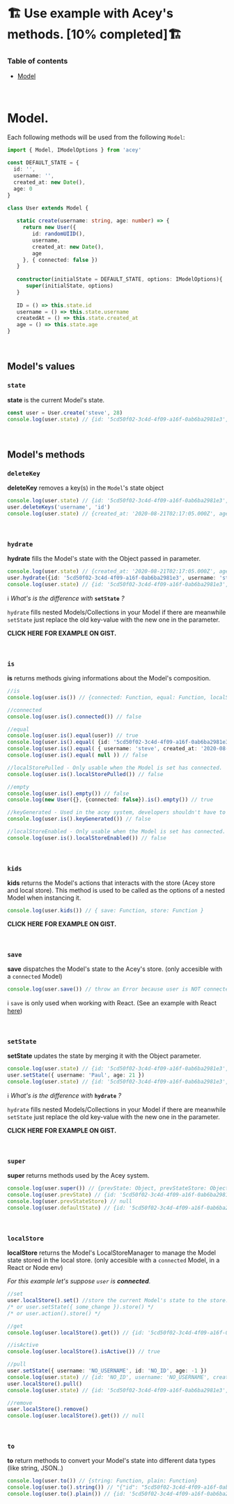 # 🏗️ Use example with Acey's methods. [10% completed]🏗️

### Table of contents
* [Model](#model)

<br />


# Model.

Each following methods will be used from the following `Model`:

```ts
import { Model, IModelOptions } from 'acey' 

const DEFAULT_STATE = {
  id: '',
  username: '',
  created_at: new Date(),
  age: 0
}

class User extends Model {
   
   static create(username: string, age: number) => {
     return new User({ 
        id: randomUIID(), 
        username, 
        created_at: new Date(),
        age
     }, { connected: false })
   }
   
   constructor(initialState = DEFAULT_STATE, options: IModelOptions){
      super(initialState, options)
   }
   
   ID = () => this.state.id
   username = () => this.state.username
   createdAt = () => this.state.created_at
   age = () => this.state.age
}
```

<br />

## Model's values

### `state`

**state** is the current Model's state.

```ts
const user = User.create('steve', 28)
console.log(user.state) // {id: '5cd50f02-3c4d-4f09-a16f-0ab6ba2981e3', username: 'steve', created_at: '2020-08-21T02:17:05.000Z', age: 28}
```

<br />

## Model's methods

### `deleteKey`

**deleteKey** removes a key(s) in the `Model`'s state object

```ts
console.log(user.state) // {id: '5cd50f02-3c4d-4f09-a16f-0ab6ba2981e3', username: 'steve', created_at: '2020-08-21T02:17:05.000Z', age: 28}
user.deleteKeys('username', 'id')
console.log(user.state) // {created_at: '2020-08-21T02:17:05.000Z', age: 28}
```

<br />

### `hydrate`

**hydrate** fills the Model's state with the Object passed in parameter.

```ts
console.log(user.state) // {created_at: '2020-08-21T02:17:05.000Z', age: 28}
user.hydrate({id: '5cd50f02-3c4d-4f09-a16f-0ab6ba2981e3', username: 'steve', created_at: '2020-08-21T02:17:05.000Z', age: 28})
console.log(user.state) // {id: '5cd50f02-3c4d-4f09-a16f-0ab6ba2981e3', username: 'steve', created_at: '2020-08-21T02:17:05.000Z', age: 28}
```

ℹ️ *What's is the difference with* **`setState`** *?*

`hydrate` fills nested Models/Collections in your Model if there are meanwhile `setState` just replace the old key-value with the new one in the parameter.

**CLICK HERE FOR EXAMPLE ON GIST.**

<br />

### `is`

**is** returns methods giving informations about the Model's composition.

```ts
//is
console.log(user.is()) // {connected: Function, equal: Function, localStorePulled: Function, empty: Function, localStorePulled: Function, keyGenerated: Function, localStoreEnabled: Function} 

//connected
console.log(user.is().connected()) // false

//equal
console.log(user.is().equal(user)) // true
console.log(user.is().equal( {id: '5cd50f02-3c4d-4f09-a16f-0ab6ba2981e3', username: 'steve', created_at: '2020-08-21T02:17:05.000Z', age: 28} )) // true
console.log(user.is().equal( { username: 'steve', created_at: '2020-08-21T02:17:05.000Z', age: 28} )) // false
console.log(user.is().equal( null )) // false

//localStorePulled - Only usable when the Model is set has connected.
console.log(user.is().localStorePulled()) // false

//empty
console.log(user.is().empty()) // false
console.log(new User({}, {connected: false}).is().empty()) // true

//keyGenerated - Used in the acey system, developers shouldn't have to use this function.
console.log(user.is().keyGenerated()) // false

//localStoreEnabled - Only usable when the Model is set has connected.
console.log(user.is().localStoreEnabled()) // false
```

<br />

### `kids`

**kids** returns the Model's actions that interacts with the store (Acey store and local store). This method is used to be called as the options of a nested Model when instancing it.

```ts
console.log(user.kids()) // { save: Function, store: Function } 
```

**CLICK HERE FOR EXAMPLE ON GIST.**

<br />

### `save`

**save** dispatches the Model's state to the Acey's store. (only accesible with a `connected` Model)

```ts
console.log(user.save()) // throw an Error because user is NOT connected
```

ℹ️ `save` is only used when working with React. (See an example with React [here](https://github.com/arysociety/acey#1-a-react-counter))

<br />


### `setState`

**setState** updates the state by merging it with the Object parameter.

```ts
console.log(user.state) // {id: '5cd50f02-3c4d-4f09-a16f-0ab6ba2981e3', username: 'steve', created_at: '2020-08-21T02:17:05.000Z', age: 28}
user.setState({ username: 'Paul', age: 21 })
console.log(user.state) // {id: '5cd50f02-3c4d-4f09-a16f-0ab6ba2981e3', username: 'paul', created_at: '2020-08-21T02:17:05.000Z', age: 21}
```

ℹ️ *What's is the difference with* **`hydrate`** *?*

`hydrate` fills nested Models/Collections in your Model if there are meanwhile `setState` just replace the old key-value with the new one in the parameter.

**CLICK HERE FOR EXAMPLE ON GIST.**

<br />

### `super`

**super** returns methods used by the Acey system.

```ts
console.log(user.super()) // {prevState: Object, prevStateStore: Object, defaultState: Object}
console.log(user.prevState) // {id: '5cd50f02-3c4d-4f09-a16f-0ab6ba2981e3', username: 'steve', created_at: '2020-08-21T02:17:05.000Z', age: 28}
console.log(user.prevStateStore) // null
console.log(user.defaultState) // {id: '5cd50f02-3c4d-4f09-a16f-0ab6ba2981e3', username: 'steve', created_at: '2020-08-21T02:17:05.000Z', age: 28}
```

<br />

### `localStore`

**localStore** returns the Model's LocalStoreManager to manage the Model state stored in the local store. (only accesible with a `connected` Model, in a React or Node env)

*For this example let's suppose `user` is **connected**.*

```ts
//set
user.localStore().set() //store the current Model's state to the store.
/* or user.setState({ some_change }).store() */
/* or user.action().store() */

//get
console.log(user.localStore().get()) // {id: '5cd50f02-3c4d-4f09-a16f-0ab6ba2981e3', username: 'steve', created_at: '2020-08-21T02:17:05.000Z', age: 28}

//isActive
console.log(user.localStore().isActive()) // true

//pull
user.setState({ username: 'NO_USERNAME', id: 'NO_ID', age: -1 })
console.log(user.state) // {id: 'NO_ID', username: 'NO_USERNAME', created_at: '2020-08-21T02:17:05.000Z', age: -1}
user.localStore().pull()
console.log(user.state) // {id: '5cd50f02-3c4d-4f09-a16f-0ab6ba2981e3', username: 'steve', created_at: '2020-08-21T02:17:05.000Z', age: 28}

//remove
user.localStore().remove()
console.log(user.localStore().get()) // null
```

<br />

### `to`

**to** return methods to convert your Model's state into different data types (like string, JSON..)

```ts
console.log(user.to()) // {string: Function, plain: Function} 
console.log(user.to().string()) // "{"id": "5cd50f02-3c4d-4f09-a16f-0ab6ba2981e3", "username": "steve", "created_at": "2020-08-21T02:17:05.000Z", "age": "28"}"
console.log(user.to().plain()) // {id: '5cd50f02-3c4d-4f09-a16f-0ab6ba2981e3', username: 'steve', created_at: '2020-08-21T02:17:05.000Z', age: 28}
```







